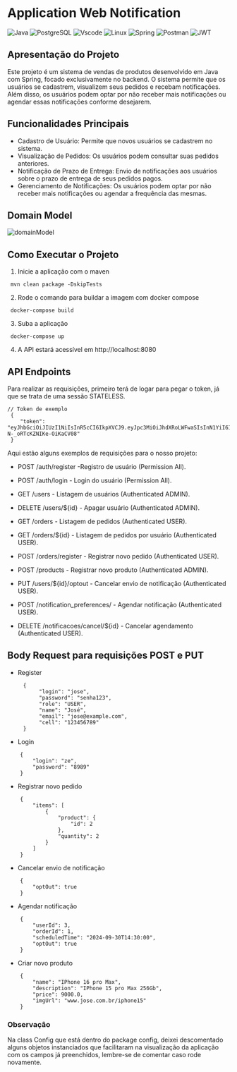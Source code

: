 # Application Web Notification

![Java](https://img.shields.io/badge/java-%23ED8B00.svg?style=for-the-badge&logo=openjdk&logoColor=white)
![PostgreSQL](https://img.shields.io/badge/PostgreSQL-000?style=for-the-badge&logo=postgresql)
![Vscode](https://img.shields.io/badge/Vscode-007ACC?style=for-the-badge&logo=visual-studio-code&logoColor=white)
![Linux](https://img.shields.io/badge/Linux-000?style=for-the-badge&logo=linux&logoColor=FCC624)
![Spring](https://img.shields.io/badge/spring-%236DB33F.svg?style=for-the-badge&logo=spring&logoColor=white)
![Postman](https://img.shields.io/badge/Postman-FF6C37.svg?style=for-the-badge&logo=Postman&logoColor=white)
![JWT](https://img.shields.io/badge/JWT-black?style=for-the-badge&logo=JSON%20web%20tokens)

## Apresentação do Projeto 
Este projeto é um sistema de vendas de produtos desenvolvido em Java com Spring, focado exclusivamente no backend. O sistema permite que os usuários se cadastrem, visualizem seus pedidos e recebam notificações. Além disso, os usuários podem optar por não receber mais notificações ou agendar essas notificações conforme desejarem.

## Funcionalidades Principais 
- Cadastro de Usuário: Permite que novos usuários se cadastrem no sistema.
- Visualização de Pedidos: Os usuários podem consultar suas pedidos anteriores.
- Notificação de Prazo de Entrega: Envio de notificações aos usuários sobre o prazo de entrega de seus pedidos pagos.
- Gerenciamento de Notificações: Os usuários podem optar por não receber mais notificações ou agendar a frequência das mesmas.

## Domain Model 
![domainModel](https://github.com/user-attachments/assets/b4f39efc-a345-4b0f-b401-e793b1945dd3)

## Como Executar o Projeto

1. Inicie a aplicação com o maven

```
 mvn clean package -DskipTests
```
2. Rode o comando para buildar a imagem com docker compose

```
 docker-compose build
```
3. Suba a aplicação 

```
 docker-compose up
```

4. A API estará acessível em http://localhost:8080

## API Endpoints 

Para realizar as requisições, primeiro terá de logar para pegar o token, já que se trata de uma sessão STATELESS.

```
// Token de exemplo
 {
    "token": "eyJhbGciOiJIUzI1NiIsInR5cCI6IkpXVCJ9.eyJpc3MiOiJhdXRoLWFwaSIsInN1YiI6InplIiwiZXhwIjoxNzI3MTYwMTE4fQ.RNbPVNF1T4i2OfkP3VVf-N-_oRTcKZNIKe-OiKaCV08"
 }
```

Aqui estão alguns exemplos de requisições para o nosso projeto:

- POST /auth/register -Registro de usuário (Permission All).

- POST /auth/login - Login do usuário (Permission All).

- GET /users - Listagem de usuários (Authenticated ADMIN). 

- DELETE /users/${id} - Apagar usuário (Authenticated ADMIN).

- GET /orders - Listagem de pedidos (Authenticated USER).

- GET /orders/${id} - Listagem de pedidos por usuário (Authenticated USER).

- POST /orders/register - Registrar novo pedido (Authenticated USER).

- POST /products - Registrar novo produto (Authenticated ADMIN).

- PUT /users/${id}/optout - Cancelar envio de notificação (Authenticated USER).

- POST /notification_preferences/ - Agendar notificação (Authenticated USER).

- DELETE /notificacoes/cancel/${id} - Cancelar agendamento (Authenticated USER).

## Body Request para requisições POST e PUT
 - Register
```
     {
          "login": "jose",
          "password": "senha123",
          "role": "USER",
          "name": "José",
          "email": "jose@example.com",
          "cell": "123456789"
     }
```
 - Login 
```
    {
        "login": "ze",
        "password": "8989"
    }
```
- Registrar novo pedido 
```
    {
        "items": [
            {
                "product": {
                    "id": 2
                },
                "quantity": 2
            }
        ]
    }
```
- Cancelar envio de notificação 

```
    {
        "optOut": true
    }
```
- Agendar notificação 
```
    {
        "userId": 3,
        "orderId": 1,
        "scheduledTime": "2024-09-30T14:30:00",
        "optOut": true
    }
```
- Criar novo produto
````
    {
        "name": "IPhone 16 pro Max",
        "description": "IPhone 15 pro Max 256Gb",
        "price": 9000.0,
        "imgUrl": "www.jose.com.br/iphone15"
    }
````

### Observação
Na class Config que está dentro do package config, deixei descomentado alguns objetos instanciados que facilitaram na visualização da aplicação com os campos já preenchidos, lembre-se de comentar caso rode novamente.





